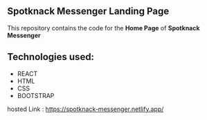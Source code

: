 ## Spotknack Messenger Landing Page

This repository contains the code for the **Home Page** of **Spotknack Messenger**
## Technologies used: 

- REACT
- HTML
- CSS
- BOOTSTRAP
  
 hosted Link : https://spotknack-messenger.netlify.app/

